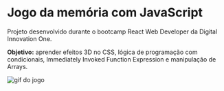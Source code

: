 # Jogo da memória com JavaScript

Projeto desenvolvido durante o bootcamp React Web Developer da Digital Innovation One.

**Objetivo:** aprender efeitos 3D no CSS, lógica de programação com condicionais, Immediately Invoked Function Expression e manipulação de Arrays.

<img src="https://github.com/Ygor-Silva/Memory-Game/blob/master/img/jogo-da-memoria.gif" alt="gif do jogo">